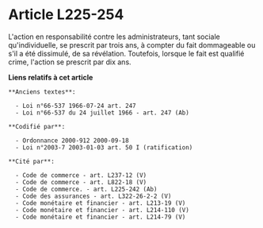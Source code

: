 # Article L225-254

L'action en responsabilité contre les administrateurs, tant sociale qu'individuelle, se prescrit par trois ans, à compter du
fait dommageable ou s'il a été dissimulé, de sa révélation. Toutefois, lorsque le fait est qualifié crime, l'action se
prescrit par dix ans.

**Liens relatifs à cet article**

	**Anciens textes**:

	  - Loi n°66-537 1966-07-24 art. 247
	  - Loi n°66-537 du 24 juillet 1966 - art. 247 (Ab)

	**Codifié par**:

	  - Ordonnance 2000-912 2000-09-18
	  - Loi n°2003-7 2003-01-03 art. 50 I (ratification)

	**Cité par**:

	  - Code de commerce - art. L237-12 (V)
	  - Code de commerce - art. L822-18 (V)
	  - Code de commerce. - art. L225-242 (Ab)
	  - Code des assurances - art. L322-26-2-2 (V)
	  - Code monétaire et financier - art. L213-19 (V)
	  - Code monétaire et financier - art. L214-110 (V)
	  - Code monétaire et financier - art. L214-79 (V)
